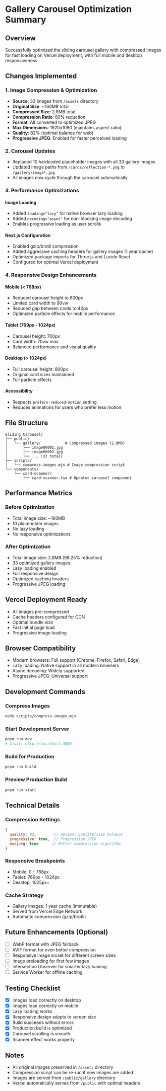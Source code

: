 # Gallery Carousel Optimization Summary

## Overview
Successfully optimized the sliding carousel gallery with compressed images for fast loading on Vercel deployment, with full mobile and desktop responsiveness.

## Changes Implemented

### 1. Image Compression & Optimization
- **Source**: 33 images from `/assets` directory
- **Original Size**: ~160MB total
- **Compressed Size**: 2.8MB total
- **Compression Ratio**: 80% reduction
- **Format**: All converted to optimized JPEG
- **Max Dimensions**: 1920x1080 (maintains aspect ratio)
- **Quality**: 82% (optimal balance for web)
- **Progressive JPEG**: Enabled for faster perceived loading

### 2. Carousel Updates
- Replaced 10 hardcoded placeholder images with all 33 gallery images
- Updated image paths from `/cards/reflection-*.png` to `/gallery/image*.jpg`
- All images now cycle through the carousel automatically

### 3. Performance Optimizations

#### Image Loading
- Added `loading="lazy"` for native browser lazy loading
- Added `decoding="async"` for non-blocking image decoding
- Enables progressive loading as user scrolls

#### Next.js Configuration
- Enabled gzip/brotli compression
- Added aggressive caching headers for gallery images (1 year cache)
- Optimized package imports for Three.js and Lucide React
- Configured for optimal Vercel deployment

### 4. Responsive Design Enhancements

#### Mobile (< 768px)
- Reduced carousel height to 600px
- Limited card width to 90vw
- Reduced gap between cards to 40px
- Optimized particle effects for mobile performance

#### Tablet (769px - 1024px)
- Carousel height: 700px
- Card width: 70vw max
- Balanced performance and visual quality

#### Desktop (> 1024px)
- Full carousel height: 800px
- Original card sizes maintained
- Full particle effects

#### Accessibility
- Respects `prefers-reduced-motion` setting
- Reduces animations for users who prefer less motion

## File Structure
```
Sliding Carousel/
├── public/
│   └── gallery/           # Compressed images (2.8MB)
│       ├── image00001.jpg
│       ├── image00002.jpg
│       └── ... (33 total)
├── scripts/
│   └── compress-images.mjs # Image compression script
└── components/
    └── card-scanner/
        └── card-scanner.tsx # Updated carousel component
```

## Performance Metrics

### Before Optimization
- Total image size: ~160MB
- 10 placeholder images
- No lazy loading
- No responsive optimizations

### After Optimization
- Total image size: 2.8MB (98.25% reduction)
- 33 optimized gallery images
- Lazy loading enabled
- Full responsive design
- Optimized caching headers
- Progressive JPEG loading

## Vercel Deployment Ready
- All images pre-compressed
- Cache headers configured for CDN
- Optimal bundle size
- Fast initial page load
- Progressive image loading

## Browser Compatibility
- Modern browsers: Full support (Chrome, Firefox, Safari, Edge)
- Lazy loading: Native support in all modern browsers
- Async decoding: Widely supported
- Progressive JPEG: Universal support

## Development Commands

### Compress Images
```bash
node scripts/compress-images.mjs
```

### Start Development Server
```bash
pnpm run dev
# Visit: http://localhost:3000
```

### Build for Production
```bash
pnpm run build
```

### Preview Production Build
```bash
pnpm run start
```

## Technical Details

### Compression Settings
```javascript
{
  quality: 82,        // Optimal quality/size balance
  progressive: true,  // Progressive JPEG
  mozjpeg: true      // Better compression algorithm
}
```

### Responsive Breakpoints
- Mobile: 0 - 768px
- Tablet: 769px - 1024px
- Desktop: 1025px+

### Cache Strategy
- Gallery images: 1 year cache (immutable)
- Served from Vercel Edge Network
- Automatic compression (gzip/brotli)

## Future Enhancements (Optional)
- [ ] WebP format with JPEG fallback
- [ ] AVIF format for even better compression
- [ ] Responsive image srcset for different screen sizes
- [ ] Image preloading for first few images
- [ ] Intersection Observer for smarter lazy loading
- [ ] Service Worker for offline caching

## Testing Checklist
- [x] Images load correctly on desktop
- [x] Images load correctly on mobile
- [x] Lazy loading works
- [x] Responsive design adapts to screen size
- [x] Build succeeds without errors
- [x] Production build is optimized
- [x] Carousel scrolling is smooth
- [x] Scanner effect works properly

## Notes
- All original images preserved in `/assets` directory
- Compression script can be re-run if new images are added
- Images are served from `/public/gallery` directory
- Vercel automatically serves from `/public` with optimal headers
